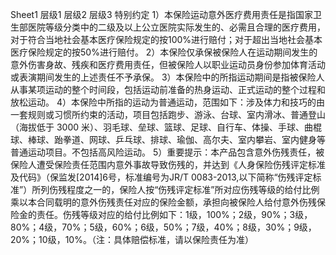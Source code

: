 Sheet1
	层级1	层级2	层级3
	特别约定
		1）本保险运动意外医疗费用责任是指国家卫生部医院等级分类中的二级及以上公立医院实际发生的、必需且合理的医疗费用，对于符合当地社会基本医疗保险规定的按100%进行赔付；对于超出当地社会基本医疗保险规定的按50%进行赔付。
		2）本保险仅承保被保险人在运动期间发生的意外伤害身故、残疾和医疗费用责任，但被保险人以职业运动员身份参加体育活动或表演期间发生的上述责任不予承保。
		3）本保险中的所指运动期间是指被保险人从事某项运动的整个时间段，包括运动前准备的热身运动、正式运动的整个过程和放松运动。
		4）本保险中所指的运动为普通运动，范围如下：涉及体力和技巧的由一套规则或习惯所约束的活动，项目包括跑步、游泳、台球、室内滑冰、普通登山（海拔低于 3000 米）、羽毛球、垒球、篮球、足球、自行车、体操、手球、曲棍球、棒球、跆拳道、网球、乒乓球、排球、瑜伽、高尔夫、室内攀岩、室内健身等普通运动项目。不包括高风险运动。
		5）重要提示：本产品包含意外伤残责任，被保险人遭受保险责任范围内意外事故导致伤残的，并达到《人身保险伤残评定标准及代码》（保监发[2014]6号，标准编号为JR/T 0083-2013,以下简称“伤残评定标准”）所列伤残程度之一的，保险人按“伤残评定标准”所对应伤残等级的给付比例乘以本合同载明的意外伤残责任对应的保险金额，承担向被保险人给付意外伤残保险金的责任。伤残等级对应的给付比例如下：1级，100%；2级，90%；3级，80%；4级，70%；5级，60%；6级，50%；7级，40%；8级，30%；9级，20%；10级，10%。（注：具体赔偿标准，请以保险责任为准）


